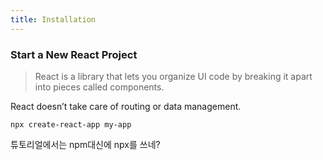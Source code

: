 ```yaml
---
title: Installation
---
```


### Start a New React Project

> React is a library that lets you organize UI code by breaking it apart into pieces called components. 

React doesn’t take care of routing or data management.

```
npx create-react-app my-app
```

튜토리얼에서는 npm대신에 npx를 쓰네?